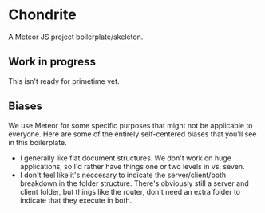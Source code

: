 # Chondrite

A Meteor JS project boilerplate/skeleton.

## Work in progress
This isn't ready for primetime yet.

## Biases
We use Meteor for some specific purposes that might not be applicable to everyone. Here are some of the entirely self-centered biases that you'll see in this boilerplate.

* I generally like flat document structures. We don't work on huge applications, so I'd rather have things one or two levels in vs. seven.
* I don't feel like it's neccesary to indicate the server/client/both breakdown in the folder structure. There's obviously still a server and client folder, but things like the router, don't need an extra folder to indicate that they execute in both.
